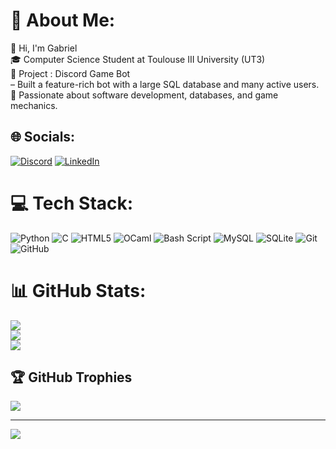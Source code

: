 # 💫 About Me:
👋 Hi, I'm Gabriel<br>🎓 Computer Science Student at Toulouse III University (UT3)<br>🤖 Project : Discord Game Bot<br>– Built a feature-rich bot with a large SQL database and many active users.<br>🚀 Passionate about software development, databases, and game mechanics.


## 🌐 Socials:
[![Discord](https://img.shields.io/badge/Discord-%237289DA.svg?logo=discord&logoColor=white)](https://discord.gg/darksw0rd) [![LinkedIn](https://img.shields.io/badge/LinkedIn-%230077B5.svg?logo=linkedin&logoColor=white)](https://linkedin.com/in/gabriel-mazet-9b089924b) 

# 💻 Tech Stack:
![Python](https://img.shields.io/badge/python-3670A0?style=plastic&logo=python&logoColor=ffdd54) ![C](https://img.shields.io/badge/c-%2300599C.svg?style=plastic&logo=c&logoColor=white) ![HTML5](https://img.shields.io/badge/html5-%23E34F26.svg?style=plastic&logo=html5&logoColor=white) ![OCaml](https://img.shields.io/badge/OCaml-%23E98407.svg?style=plastic&logo=ocaml&logoColor=white) ![Bash Script](https://img.shields.io/badge/bash_script-%23121011.svg?style=plastic&logo=gnu-bash&logoColor=white) ![MySQL](https://img.shields.io/badge/mysql-4479A1.svg?style=plastic&logo=mysql&logoColor=white) ![SQLite](https://img.shields.io/badge/sqlite-%2307405e.svg?style=plastic&logo=sqlite&logoColor=white) ![Git](https://img.shields.io/badge/git-%23F05033.svg?style=plastic&logo=git&logoColor=white) ![GitHub](https://img.shields.io/badge/github-%23121011.svg?style=plastic&logo=github&logoColor=white)
# 📊 GitHub Stats:
![](https://github-readme-stats.vercel.app/api?username=Darksword333&theme=shadow_blue&hide_border=false&include_all_commits=true&count_private=true)<br/>
![](https://nirzak-streak-stats.vercel.app/?user=Darksword333&theme=shadow_blue&hide_border=false)<br/>
![](https://github-readme-stats.vercel.app/api/top-langs/?username=Darksword333&theme=shadow_blue&hide_border=false&include_all_commits=true&count_private=true&layout=compact)

## 🏆 GitHub Trophies
![](https://github-profile-trophy.vercel.app/?username=Darksword333&theme=shadow_blue&no-frame=false&no-bg=true&margin-w=4)

---
[![](https://visitcount.itsvg.in/api?id=Darksword333&icon=0&color=0)](https://visitcount.itsvg.in)

<!-- Proudly created with GPRM ( https://gprm.itsvg.in ) -->
